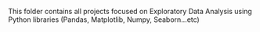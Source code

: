 This folder contains all projects focused on Exploratory Data Analysis using Python libraries (Pandas, Matplotlib, Numpy, Seaborn...etc)

